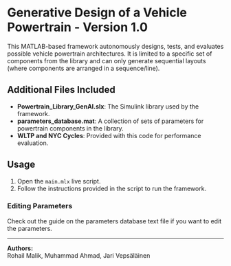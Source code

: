 # Generative Design of a Vehicle Powertrain - Version 1.0

This MATLAB-based framework autonomously designs, tests, and evaluates possible vehicle powertrain architectures. It is limited to a specific set of components from the library and can only generate sequential layouts (where components are arranged in a sequence/line).

## Additional Files Included
- **Powertrain_Library_GenAI.slx**: The Simulink library used by the framework.
- **parameters_database.mat**: A collection of sets of parameters for powertrain components in the library.
- **WLTP and NYC Cycles**: Provided with this code for performance evaluation.

## Usage
1. Open the `main.mlx` live script.
2. Follow the instructions provided in the script to run the framework.

### Editing Parameters
Check out the guide on the parameters database text file if you want to edit the parameters.

---

**Authors:**  
Rohail Malik, Muhammad Ahmad, Jari Vepsäläinen

